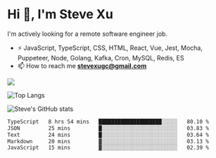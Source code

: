 # Hi 👋, I'm Steve Xu

I'm actively looking for a remote software engineer job.

- ⚡ JavaScript, TypeScript, CSS, HTML, React, Vue, Jest, Mocha,
Puppeteer, Node, Golang, Kafka, Cron, MySQL, Redis, ES
- 📫 How to reach me **stevexugc@gmail.com**

![](https://komarev.com/ghpvc/?username=nusr&color=green)

![Top Langs](https://github-readme-stats.vercel.app/api/top-langs/?username=nusr&langs_count=8&layout=compact)

![Steve's GitHub stats](https://github-readme-stats.vercel.app/api?username=nusr&show_icons=true)

<!--START_SECTION:waka-->

```txt
TypeScript   8 hrs 54 mins   ████████████████████░░░░░   80.10 %
JSON         25 mins         █░░░░░░░░░░░░░░░░░░░░░░░░   03.83 %
Text         24 mins         █░░░░░░░░░░░░░░░░░░░░░░░░   03.64 %
Markdown     20 mins         ▓░░░░░░░░░░░░░░░░░░░░░░░░   03.13 %
JavaScript   15 mins         ▓░░░░░░░░░░░░░░░░░░░░░░░░   02.39 %
```

<!--END_SECTION:waka-->
